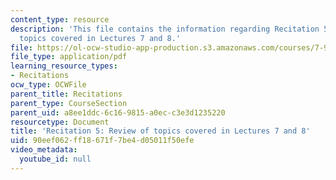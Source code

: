 ```yaml
---
content_type: resource
description: 'This file contains the information regarding Recitation 5: Review of
  topics covered in Lectures 7 and 8.'
file: https://ol-ocw-studio-app-production.s3.amazonaws.com/courses/7-91j-foundations-of-computational-and-systems-biology-spring-2014/90eef062ff18671f7be4d05011f50efe_MIT7_91JS14_Rec_3-5-14.pdf
file_type: application/pdf
learning_resource_types:
- Recitations
ocw_type: OCWFile
parent_title: Recitations
parent_type: CourseSection
parent_uid: a8ee1ddc-6c16-9815-a0ec-c3e3d1235220
resourcetype: Document
title: 'Recitation 5: Review of topics covered in Lectures 7 and 8'
uid: 90eef062-ff18-671f-7be4-d05011f50efe
video_metadata:
  youtube_id: null
---
```

